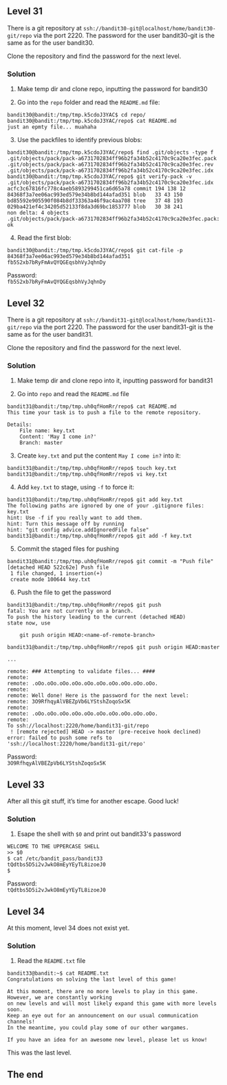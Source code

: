 ## Level 31
There is a git repository at `ssh://bandit30-git@localhost/home/bandit30-git/repo` via the port 2220. The password for the user bandit30-git is the same as for the user bandit30.

Clone the repository and find the password for the next level.

### Solution
1. Make temp dir and clone repo, inputting the password for bandit30

2. Go into the `repo` folder and read the `README.md` file:
```
bandit30@bandit:/tmp/tmp.k5cdoJ3YAC$ cd repo/
bandit30@bandit:/tmp/tmp.k5cdoJ3YAC/repo$ cat README.md 
just an epmty file... muahaha
```

3. Use the packfiles to identify previous blobs:
```
bandit30@bandit:/tmp/tmp.k5cdoJ3YAC/repo$ find .git/objects -type f
.git/objects/pack/pack-a6731702834ff96b2fa34b52c4170c9ca20e3fec.pack
.git/objects/pack/pack-a6731702834ff96b2fa34b52c4170c9ca20e3fec.rev
.git/objects/pack/pack-a6731702834ff96b2fa34b52c4170c9ca20e3fec.idx
bandit30@bandit:/tmp/tmp.k5cdoJ3YAC/repo$ git verify-pack -v .git/objects/pack/pack-a6731702834ff96b2fa34b52c4170c9ca20e3fec.idx
acfc3c67816fc778c4aeb5893299451ca6d65a78 commit 194 138 12
84368f3a7ee06ac993ed579e34b8bd144afad351 blob   33 43 150
bd85592e905590f084b8df33363a46f9ac4aa708 tree   37 48 193
029ba421ef4c34205d52133f8da3d69bc1853777 blob   30 38 241
non delta: 4 objects
.git/objects/pack/pack-a6731702834ff96b2fa34b52c4170c9ca20e3fec.pack: ok
```

4. Read the first blob:
```
bandit30@bandit:/tmp/tmp.k5cdoJ3YAC/repo$ git cat-file -p 84368f3a7ee06ac993ed579e34b8bd144afad351
fb5S2xb7bRyFmAvQYQGEqsbhVyJqhnDy
```

Password:\
`fb5S2xb7bRyFmAvQYQGEqsbhVyJqhnDy`

## Level 32
There is a git repository at `ssh://bandit31-git@localhost/home/bandit31-git/repo` via the port 2220. The password for the user bandit31-git is the same as for the user bandit31.

Clone the repository and find the password for the next level.

### Solution
1. Make temp dir and clone repo into it, inputting password for bandit31

2. Go into `repo` and read the `README.md` file
```
bandit31@bandit:/tmp/tmp.uh0qfHomRr/repo$ cat README.md 
This time your task is to push a file to the remote repository.

Details:
    File name: key.txt
    Content: 'May I come in?'
    Branch: master
```

3. Create `key.txt` and put the content `May I come in?` into it: 
```
bandit31@bandit:/tmp/tmp.uh0qfHomRr/repo$ touch key.txt
bandit31@bandit:/tmp/tmp.uh0qfHomRr/repo$ vi key.txt 
```

4. Add `key.txt` to stage, using `-f` to force it:
```
bandit31@bandit:/tmp/tmp.uh0qfHomRr/repo$ git add key.txt 
The following paths are ignored by one of your .gitignore files:
key.txt
hint: Use -f if you really want to add them.
hint: Turn this message off by running
hint: "git config advice.addIgnoredFile false"
bandit31@bandit:/tmp/tmp.uh0qfHomRr/repo$ git add -f key.txt 
```

5. Commit the staged files for pushing
```
bandit31@bandit:/tmp/tmp.uh0qfHomRr/repo$ git commit -m "Push file"
[detached HEAD 522c62e] Push file
 1 file changed, 1 insertion(+)
 create mode 100644 key.txt
```

6. Push the file to get the password
```
bandit31@bandit:/tmp/tmp.uh0qfHomRr/repo$ git push
fatal: You are not currently on a branch.
To push the history leading to the current (detached HEAD)
state now, use

    git push origin HEAD:<name-of-remote-branch>

bandit31@bandit:/tmp/tmp.uh0qfHomRr/repo$ git push origin HEAD:master

...

remote: ### Attempting to validate files... ####
remote: 
remote: .oOo.oOo.oOo.oOo.oOo.oOo.oOo.oOo.oOo.oOo.
remote: 
remote: Well done! Here is the password for the next level:
remote: 3O9RfhqyAlVBEZpVb6LYStshZoqoSx5K 
remote: 
remote: .oOo.oOo.oOo.oOo.oOo.oOo.oOo.oOo.oOo.oOo.
remote: 
To ssh://localhost:2220/home/bandit31-git/repo
 ! [remote rejected] HEAD -> master (pre-receive hook declined)
error: failed to push some refs to 'ssh://localhost:2220/home/bandit31-git/repo'
```

Password:\
`3O9RfhqyAlVBEZpVb6LYStshZoqoSx5K`

## Level 33
After all this git stuff, it’s time for another escape. Good luck!

### Solution
1. Esape the shell with `$0` and print out bandit33's password
```
WELCOME TO THE UPPERCASE SHELL
>> $0
$ cat /etc/bandit_pass/bandit33
tQdtbs5D5i2vJwkO8mEyYEyTL8izoeJ0
$ 
```

Password:\
`tQdtbs5D5i2vJwkO8mEyYEyTL8izoeJ0`

## Level 34
At this moment, level 34 does not exist yet.

### Solution
1. Read the `README.txt` file
```
bandit33@bandit:~$ cat README.txt 
Congratulations on solving the last level of this game!

At this moment, there are no more levels to play in this game. However, we are constantly working
on new levels and will most likely expand this game with more levels soon.
Keep an eye out for an announcement on our usual communication channels!
In the meantime, you could play some of our other wargames.

If you have an idea for an awesome new level, please let us know!
```
This was the last level.

## The end